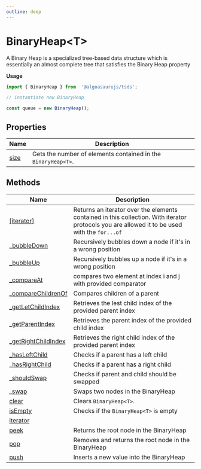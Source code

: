 ```yaml
---
outline: deep
---
```


# ****BinaryHeap&lt;T&gt;****

A Binary Heap is a specialized tree-based data structure which is essentially an almost complete tree that satisfies the Binary Heap property

**Usage**

```typescript
import { BinaryHeap } from  '@algoasaurujs/tsds';

// instantiate new BinaryHeap

const queue = new BinaryHeap();
```

## **Properties**

| Name                                                | Description                                                   |
| --------------------------------------------------- | ------------------------------------------------------------- |
| [size](/data-structures/BinaryHeap/properties/size) | Gets the number of elements contained in the `BinaryHeap<T>`. |

## **Methods**

| Name                                                                           | Description                                                                                                                                   |
| ------------------------------------------------------------------------------ | --------------------------------------------------------------------------------------------------------------------------------------------- |
| [[iterator]](/data-structures/BinaryHeap/methods/[iterator])                   | Returns an iterator over the elements contained in this collection. With iterator protocols you are allowed it to be used with the `for...of` |
| [_bubbleDown](/data-structures/BinaryHeap/methods/_bubbleDown)                 | Recursively bubbles down a node if it's in a wrong position                                                                                   |
| [_bubbleUp](/data-structures/BinaryHeap/methods/_bubbleUp)                     | Recursively bubbles up a node if it's in a wrong position                                                                                     |
| [_compareAt](/data-structures/BinaryHeap/methods/_compareAt)                   | compares two element at index i and j with provided comparator                                                                                |
| [_compareChildrenOf](/data-structures/BinaryHeap/methods/_compareChildrenOf)   | Compares children of a parent                                                                                                                 |
| [_getLetChildIndex](/data-structures/BinaryHeap/methods/_getLetChildIndex)     | Retrieves the lest child index of the provided parent index                                                                                   |
| [_getParentIndex](/data-structures/BinaryHeap/methods/_getParentIndex)         | Retrieves the parent index of the provided child index                                                                                        |
| [_getRightChildIndex](/data-structures/BinaryHeap/methods/_getRightChildIndex) | Retrieves the right child index of the provided parent index                                                                                  |
| [_hasLeftChild](/data-structures/BinaryHeap/methods/_hasLeftChild)             | Checks if a parent has a left child                                                                                                           |
| [_hasRightChild](/data-structures/BinaryHeap/methods/_hasRightChild)           | Checks if a parent has a right child                                                                                                          |
| [_shouldSwap](/data-structures/BinaryHeap/methods/_shouldSwap)                 | Checks if parent and child should be swapped                                                                                                  |
| [_swap](/data-structures/BinaryHeap/methods/_swap)                             | Swaps two nodes in the BinaryHeap                                                                                                             |
| [clear](/data-structures/BinaryHeap/methods/clear)                             | Clears `BinaryHeap<T>`.                                                                                                                       |
| [isEmpty](/data-structures/BinaryHeap/methods/isEmpty)                         | Checks if the `BinaryHeap<T>` is empty                                                                                                        |
| [iterator](/data-structures/BinaryHeap/methods/iterator)                       |                                                                                                                                               |
| [peek](/data-structures/BinaryHeap/methods/peek)                               | Returns the root node in the BinaryHeap                                                                                                       |
| [pop](/data-structures/BinaryHeap/methods/pop)                                 | Removes and returns the root node in the BinaryHeap                                                                                           |
| [push](/data-structures/BinaryHeap/methods/push)                               | Inserts a new value into the BinaryHeap                                                                                                       |

